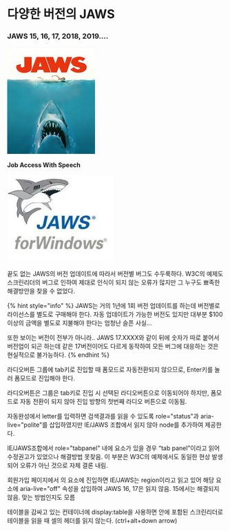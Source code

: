 # 다양한 버전의 JAWS

### JAWS 15, 16, 17, 2018, 2019....

![](../../.gitbook/assets/image%20%283%29.png)

  **Job Access With Speech**

![](../../.gitbook/assets/image%20%282%29.png)

끝도 없는 JAWS의 버전 업데이트에 따라서 버전별 버그도 수두룩하다. W3C의 예제도 스크린리더의 버그로 인하여 제대로 인식이 되지 않는 오류가 많지만 그 누구도 뾰족한 해결방안을 찾을 수 없었다.

{% hint style="info" %}
JAWS는 거의 1년에 1회 버전 업데이트를 하는데 버전별로 라이선스를 별도로 구매해야 한다. 자동 업데이트가 가능한 버전도 있지만 대부분 $100이상의 금액을 별도로 지불해야 한다는 엄청난 슬픈 사실...

또한 보이는 버전이 전부가 아니라.. JAWS 17.XXXX와 같이 뒤에 숫자가 따로 붙어서 버전업이 되곤 하는데 같은 17버전이어도 다르게 동작하여 모든 버그에 대응하는 것은 현실적으로 불가능하다.
{% endhint %}

라디오버튼 그룹에 tab키로 진입할 때 폼모드로 자동전환되지 않으므로, Enter키를 눌러 폼모드로 진입해야 한다.

라디오버튼은 그룹은 tab키로 진입 시 선택된 라디오버튼으로 이동되어야 하지만, 폼모드로 자동 전환이 되지 않아 진입 방향의 첫번째 라디오 버튼으로 이동됨.

자동완성에서 letter를 입력하면 검색결과를 읽을 수 있도록 role="status"과 aria-live="polite"를 삽입하였지만 IE/JAWS 조합에서 읽지 않아 node를 추가하여 제공한다.

IE/JAWS조합에서 role="tabpanel" 내에  요소가 있을 경우 “tab panel”이라고 읽어 수정권고가 있었으나 해결방법 못찾음. 이 부분은 W3C의 예제에서도 동일한 현상 발생되어 오류가 아닌 것으로 자체 결론 내림.

회원가입 페이지에서 의 요소에 진입하면 IE/JAWS는 region이라고 읽고 있어 해당 요소에 aria-live="off" 속성을 삽입하여 JAWS 16, 17은 읽지 않음. 15에서는 해결되지 않음. 맞는 방법인지도 모름

테이블을 감싸고 있는 컨테이너에 display:table을 사용하면 안에 포함된 스크린리더로 테이블을 읽을 때 셀의 헤더를 읽지 않는다. \(ctrl+alt+down arrow\)



